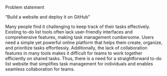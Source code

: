 Problem statement

“Build a website and deploy it on GitHub”

Many people find it challenging to keep track of their tasks effectively. Existing to-do list tools often lack user-friendly interfaces and comprehensive features, making task management cumbersome. Users need a simple yet powerful online platform that helps them create, organize, and prioritize tasks effortlessly. Additionally, the lack of collaboration features in many tools makes it difficult for teams to work together efficiently on shared tasks. Thus, there is a need for a straightforward to-do list website that simplifies task management for individuals and enables seamless collaboration for teams.


